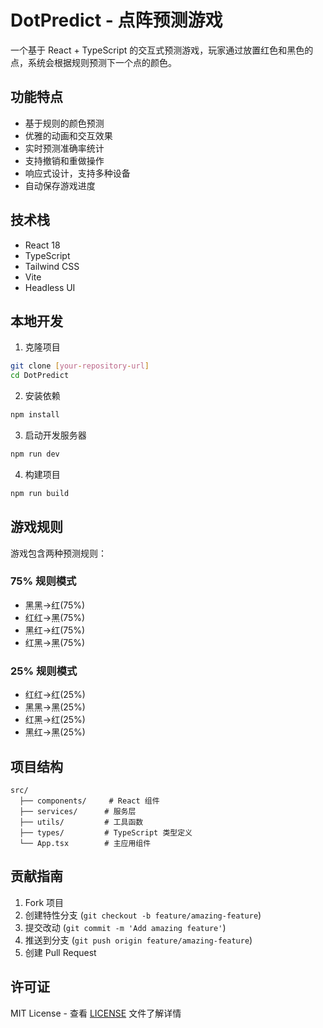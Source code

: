 # DotPredict - 点阵预测游戏

一个基于 React + TypeScript 的交互式预测游戏，玩家通过放置红色和黑色的点，系统会根据规则预测下一个点的颜色。

## 功能特点

- 基于规则的颜色预测
- 优雅的动画和交互效果
- 实时预测准确率统计
- 支持撤销和重做操作
- 响应式设计，支持多种设备
- 自动保存游戏进度

## 技术栈

- React 18
- TypeScript
- Tailwind CSS
- Vite
- Headless UI

## 本地开发

1. 克隆项目
```bash
git clone [your-repository-url]
cd DotPredict
```

2. 安装依赖
```bash
npm install
```

3. 启动开发服务器
```bash
npm run dev
```

4. 构建项目
```bash
npm run build
```

## 游戏规则

游戏包含两种预测规则：

### 75% 规则模式
- 黑黑→红(75%)
- 红红→黑(75%)
- 黑红→红(75%)
- 红黑→黑(75%)

### 25% 规则模式
- 红红→红(25%)
- 黑黑→黑(25%)
- 红黑→红(25%)
- 黑红→黑(25%)

## 项目结构

```
src/
  ├── components/     # React 组件
  ├── services/      # 服务层
  ├── utils/         # 工具函数
  ├── types/         # TypeScript 类型定义
  └── App.tsx        # 主应用组件
```

## 贡献指南

1. Fork 项目
2. 创建特性分支 (`git checkout -b feature/amazing-feature`)
3. 提交改动 (`git commit -m 'Add amazing feature'`)
4. 推送到分支 (`git push origin feature/amazing-feature`)
5. 创建 Pull Request

## 许可证

MIT License - 查看 [LICENSE](LICENSE) 文件了解详情

